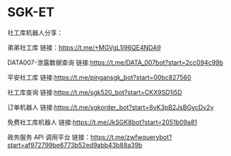 # SGK-ET
社工库机器人分享：

弟弟社工库 链接：https://t.me/+MGVgL1j96QE4NDA9

DATA007-泄露数据查询 链接:https://t.me/DATA_007bot?start=2cc094c99b

平安社工库 链接:https://t.me/pingansgk_bot?start=00bc827560

社工库查询 链接:https://t.me/sgk520_bot?start=CKX9SD1i5D

订单机器人 链接:https://t.me/sgkorder_bot?start=8vK3pB2JsBGycDv2y

免费社工库机器人 链接:https://t.me/JkSGK8bot?start=2051b09a81

政务服务 API 调用平台 链接：https://t.me/zwfwquerybot?start=af972799be6773b52ed9abb43b88a39b
